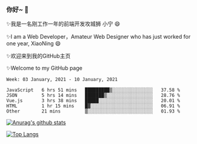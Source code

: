 ### 你好~  👋

✨我是一名刚工作一年的前端开发攻城狮 小宁 😄

✨I am a Web Developer，Amateur Web Designer who has just worked for one year, XiaoNing 😄

✨欢迎来到我的GitHub主页

✨Welcome to my GitHub page
<!--
**7148505/7148505** is a ✨ _special_ ✨ repository because its `README.md` (this file) appears on your GitHub profile.

Here are some ideas to get you started:

- 🔭 I’m currently working on ...
- 🌱 I’m currently learning ...
- 👯 I’m looking to collaborate on ...
- 🤔 I’m looking for help with ...
- 💬 Ask me about ...
- 📫 How to reach me: ...
- 😄 Pronouns: ...
- ⚡ Fun fact: ...
-->

<!--START_SECTION:waka-->
```text
Week: 03 January, 2021 - 10 January, 2021

JavaScript   6 hrs 51 mins   █████████▒░░░░░░░░░░░░░░░   37.58 % 
JSON         5 hrs 14 mins   ███████▒░░░░░░░░░░░░░░░░░   28.76 % 
Vue.js       3 hrs 38 mins   █████░░░░░░░░░░░░░░░░░░░░   20.01 % 
HTML         1 hr 15 mins    █▓░░░░░░░░░░░░░░░░░░░░░░░   06.91 % 
Other        21 mins         ▒░░░░░░░░░░░░░░░░░░░░░░░░   01.93 % 
```
<!--END_SECTION:waka-->

[![Anurag's github stats](https://github-readme-stats.vercel.app/api?username=littleCareless)](https://github.com/anuraghazra/github-readme-stats)

[![Top Langs](https://github-readme-stats.vercel.app/api/top-langs/?username=littleCareless&layout=compact)](https://github.com/anuraghazra/github-readme-stats)
